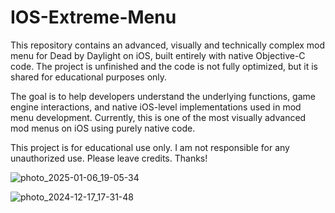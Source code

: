 # IOS-Extreme-Menu


This repository contains an advanced, visually and technically complex mod menu for Dead by Daylight on iOS, built entirely with native Objective-C code. The project is unfinished and the code is not fully optimized, but it is shared for educational purposes only.

The goal is to help developers understand the underlying functions, game engine interactions, and native iOS-level implementations used in mod menu development. Currently, this is one of the most visually advanced mod menus on iOS using purely native code.

This project is for educational use only.
I am not responsible for any unauthorized use.
Please leave credits. Thanks!


![photo_2025-01-06_19-05-34](https://github.com/user-attachments/assets/6abe7c19-973f-466b-9cd6-f3a3ef0bad1b)

![photo_2024-12-17_17-31-48](https://github.com/user-attachments/assets/2c3d8b3c-e77b-418a-ac82-dc1ea34e92f7)
